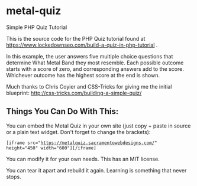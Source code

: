 metal-quiz
==========

Simple PHP Quiz Tutorial

This is the source code for the PHP Quiz tutorial found at https://www.lockedownseo.com/build-a-quiz-in-php-tutorial .

In this example, the user answers five multiple choice questions that determine What Metal Band they most resemble. Each possible outcome starts with a score of zero, and corresponding answers add to the score. Whichever outcome has the highest score at the end is shown.

Much thanks to Chris Coyier and CSS-Tricks for giving me the initial blueprint: http://css-tricks.com/building-a-simple-quiz/

Things You Can Do With This:
---------------------------------------------

You can embed the Metal Quiz in your own site (just copy + paste in source or a plain text widget. Don't forget to change the brackets):

<code>[iframe src="https://metalquiz.sacramentowebdesigns.com/" height="450" width="600"][/iframe]</code>

You can modify it for your own needs. This has an MIT license.

You can tear it apart and rebuild it again. Learning is something that never stops.
